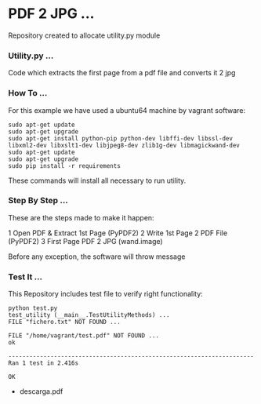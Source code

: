 # PDF 2 JPG ...

Repository created to allocate utility.py module

### Utility.py ...

Code which extracts the first page from a pdf file and converts it 2 jpg

### How To ...

For this example we have used a ubuntu64 machine by vagrant software:
 
```
sudo apt-get update
sudo apt-get upgrade
sudo apt-get install python-pip python-dev libffi-dev libssl-dev libxml2-dev libxslt1-dev libjpeg8-dev zlib1g-dev libmagickwand-dev
sudo apt-get update
sudo apt-get upgrade
sudo pip install -r requirements
```

These commands will install all necessary to run utility.

### Step By Step ...

These are the steps made to make it happen:

1 Open PDF & Extract 1st Page (PyPDF2)
2 Write 1st Page 2 PDF File (PyPDF2)
3 First Page PDF 2 JPG (wand.image)

Before any exception, the software will throw message


### Test It ...

This Repository includes test file to verify right functionality:

```
python test.py
test_utility (__main__.TestUtilityMethods) ...
FILE "fichero.txt" NOT FOUND ...

FILE "/home/vagrant/test.pdf" NOT FOUND ...
ok

----------------------------------------------------------------------
Ran 1 test in 2.416s

OK

```



* descarga.pdf
